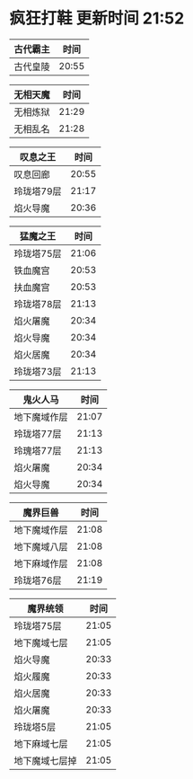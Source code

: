 # 疯狂打鞋 更新时间 21:52

| 古代霸主   | 时间    |
|--------|-------|
| 古代皇陵 | 20:55 |

| 无相天魔   | 时间    |
|--------|-------|
| 无相炼狱 | 21:29 |
| 无相乱名 | 21:28 |

| 叹息之王   | 时间    |
|--------|-------|
| 叹息回廊 | 20:55 |
| 玲珑塔79层 | 21:17 |
| 焰火导魔 | 20:36 |

| 猛魔之王   | 时间    |
|--------|-------|
| 玲珑塔75层 | 21:06 |
| 铁血魔宫 | 20:53 |
| 扶血魔宫 | 20:53 |
| 玲珑塔78层 | 21:13 |
| 焰火屠魔 | 20:34 |
| 焰火导魔 | 20:34 |
| 焰火居魔 | 20:34 |
| 玲珑塔73层 | 21:13 |

| 鬼火人马   | 时间    |
|--------|-------|
| 地下魔域作层 | 21:07 |
| 玲珑塔77层 | 21:13 |
| 玲瑰塔77层 | 21:13 |
| 焰火屠魔 | 20:34 |
| 焰火导魔 | 20:34 |

| 魔界巨兽   | 时间    |
|--------|-------|
| 地下魔域作层 | 21:08 |
| 地下魔域八层 | 21:08 |
| 地下麻域作层 | 21:08 |
| 玲珑塔76层 | 21:19 |

| 魔界统领   | 时间    |
|--------|-------|
| 玲珑塔75层 | 21:05 |
| 地下魔域七层 | 21:05 |
| 焰火导魔 | 20:33 |
| 焰火履魔 | 20:33 |
| 焰火居魔 | 20:33 |
| 焰火屠魔 | 20:33 |
| 玲珑塔5层 | 21:05 |
| 地下麻域七层 | 21:05 |
| 地下魔域七层掉 | 21:05 |